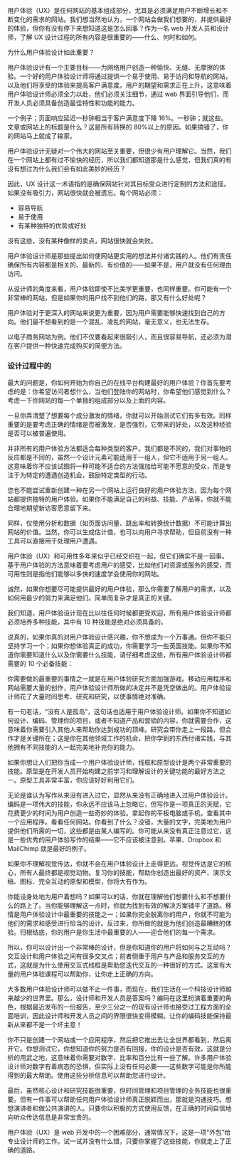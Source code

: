 用户体验（UX）是任何网站的基本组成部分，尤其是必须满足用户不断增长和不断变化的需求的网站。我们想当然地认为，一个网站会做我们想要的，并提供最好的体验，但你有没有停下来想知道这是怎么回事？作为一名 web 开发人员和设计师，了解 UX 设计过程的所有内容是很重要的——什么、何时和如何。

为什么用户体验设计如此重要？

用户体验设计有一个主要目标——为网络用户创造一种愉快、无缝、无摩擦的体验。一个好的用户体验设计师将通过提供一个易于使用、易于访问和导航的网站，以及他们将享受的体验来提高客户满意度。用户的期望和需求正在上升，这意味着用户体验设计师必须全力以赴，他们必须关注细节，通过 web 界面引导他们，而开发人员必须具备创造最佳特性和功能的能力。

一个例子；页面响应延迟一秒钟相当于客户满意度下降 16%。一秒钟；就这些。文章或网站上的标题是什么？这是所有转换的 80%以上的原因。如果搞错了，你的网站马上就成了输家。

用户体验设计无疑对一个伟大的网站至关重要，但很少有用户理解它。当然，我们在一个网站上都有过不愉快的经历，所以我们都知道那是什么感觉，但我们真的有没有想过为什么我们会有如此美妙的经历？

因此，UX 设计这一术语指的是确保网站针对其目标受众进行定制的方法和途径。如果没有吸引力，网站很快就会被遗忘。每个网站必须：

*   容易导航
*   易于使用
*   有某种独特的优势或好处

没有这些，没有某种像样的卖点，网站很快就会失败。

用户体验设计师是那些提出如何使网站更实用的想法并付诸实践的人。他们有责任确保所有内容都是相关的、最新的、有价值的——如果不是，用户就没有任何理由访问。

从设计师的角度来看，用户体验即使不比美学更重要，也同样重要。你可能有一个非常棒的网站，但是如果你的用户找不到他们的路，那又有什么好处呢？

用户体验对于更深入的网站来说更为重要，因为用户需要能够快速找到自己的方向。他们最不想看到的是一个混乱、凌乱的网站，毫无意义，也无法生存。

以电子商务网站为例。他们不仅要看起来很吸引人，而且很容易导航，还必须为潜在客户提供一种快速完成购买的简便方法。

### 设计过程中的

最大的问题是，你如何开始为你自己的在线平台构建最好的用户体验？你首先要考虑的是：你希望访问者想什么，当他们登陆你的网站时，你希望他们感觉到什么？考虑一下你网站的每一个单独的组成部分以及上面的内容。

一旦你弄清楚了想要每个成分激发的情绪，你就可以开始测试它们有多有效。同样重要的是要考虑正确的情绪是否被激发，是否强烈，它带来的好处，以及这种经验是否可以被普遍使用。

并非所有的用户体验方法都适合每种类型的客户。我们都是不同的，我们对事物的反应都是不同的，虽然一个设计元素可能适用于一组人，但它不适用于另一组人。这意味着你不应该试图将一种可能不适合的方法强加给可能不愿意的受众，而是专注于为特定的遭遇创造机会，鼓励特定类型的行动。

您也不能尝试重新创建一种在另一个网站上运行良好的用户体验方法，因为每个网站都提供独特的用户体验。如果你不能满足自己的利益、技能、产品等，你就不能合理地期望新访客愿意留下来。

同样，仅使用分析和数据（如页面访问量、跳出率和转换统计数据）不可能计算出网站的价值。当然，你可以生成估计值，也可以向用户寻求帮助，但目前没有一种工具可以直接用于处理用户遭遇。

用户体验（UX）和可用性多年来似乎已经交织在一起，但它们确实不是一回事。基于用户体验的方法意味着要考虑用户的感受，比如他们对资源或服务的感受，而可用性则是指他们能够以多快的速度学会使用你的网站。

诚然，如果你想要尽可能提供最好的用户体验，那么你需要了解用户的需求，以及如何用最少的努力来满足他们。简单而复杂才是真正的关键。

我们知道，用户体验设计现在比以往任何时候都更受欢迎，所有用户体验设计师都必须培养多种技能，其中有 10 种技能是绝对必须具备的。

说真的，如果你真的对用户体验设计感兴趣，你不想成为一个万事通。但你不能只坚持学习一个；如果你想体验真正的成功，你需要学习一些英国技能。如果你不知道你需要知道什么以及你需要什么技能，请仔细考虑这些，所有用户体验设计师都需要的 10 个必备技能：

你需要做的最重要的事情之一就是在用户体验研究方面加强游戏。移动应用程序和网站需要大量的创作，用户体验设计师所做的决定并不是凭空做出的。用户体验设计师花了大量时间思考、研究和研究，以使事情绝对准确。

有一句老话，“没有人是孤岛”，这句话也适用于用户体验设计师。如果你不知道如何设计、编码、管理你的项目，或者不知道产品和营销的内容，你就需要合作，这意味着你需要引入其他人来帮助你达到成功的顶峰。研究会带你走上一段路，但合作才是关键所在；这是你在其他领域工作的机会，把你学到的东西付诸实践，与其他拥有不同技能的人一起完美地补充你的能力。

如果你想让人们把你当成一个用户体验设计师，线框和原型设计是两个非常重要的技能。原型是在开发人员开始构建之前学习和理解设计的关键功能的最好方法之一。原型工具非常丰富，你应该好好利用它们。

无论是谁认为写作从来没有进入过它，显然从来没有正确地进入过用户体验设计。编码是一项伟大的技能，你永远不应该马上忽略它，但写作是一项真正的天赋，它花费更少的时间为用户创造一些奇妙的体验。拿起你的平板电脑或手机，查看其中一个应用程序。看看任何网站。你看到了什么？没错，大量的文字，完美地为用户提供他们所需的一切，这些都是由某人编写的。你可能从来没有真正注意过它，这是一些优秀的用户体验写作的结果——它不应该被注意到。苹果、Dropbox 和 MailChimp 就是最好的例子。

如果你不理解视觉传达，你就不会在用户体验设计上走得更远。视觉传达是它的核心，所有人最终都是视觉动物。复习你的技能，帮助你创造出最好的资产、演示文稿、图标、完全互动的原型和模型，你将大有作为。

你能设身处地为用户着想吗？如果可以的话，你就在理解他们想要什么和不想要什么的路上了。当你能够理解这一点时，你就为找到有效的解决方案铺平了道路。移情是用户体验设计中最重要的技能之一；如果你完全脱离你的用户，你就不可能为他们的需求和感受进行恰当的设计。反过来，你所做的就是为他们创造最糟糕的体验。归根结底，你的用户是你生活中最重要的人——迎合他们的每一个需求。

所以，你可以设计出一个非常棒的设计，但是你知道你的用户将如何与之互动吗？交互设计和用户体验之间有很多交叉点；前者侧重于用户与产品和服务交互的方式，这就是为什么使用交互式线框是帮助您迭代交互的一种很好的方式。这里有大量的用户体验课程可以帮助你，让你走上正确的方向。

大多数用户体验设计师可以做不止一件事，而现在，我们生活在一个科技设计师越来越少的世界里。那么，设计师和开发人员是答案吗？编码在这里扮演着重要的角色，根据最近发布的一份报告，至少三分之一的现有设计师也接受过工程方面的全面培训，因此设计师和开发人员之间的界限很快变得模糊。让你的编码技能保持最新从来都不是一个坏主意！

你不只是创建一个网站或一个应用程序，然后把它推出去让全世界都看到，然后离开它。你想测试它，你想知道你的努力是否有回报，你的设计是否有效。这就是分析的用武之地，这意味着你需要对数字、比率和百分比有一些了解。许多用户体验设计师对数字有着病态的恐惧，但实际上没有任何必要——这些数字可能是你所能得到的最大帮助。使用这些分析信息可以帮助您进行设计。

最后，虽然核心设计和研究技能很重要，但时间管理和项目管理的业务技能也很重要。但有一件事可以帮助任何用户体验设计师真正脱颖而出，那就是沟通技巧。想想演讲者和做公共演讲的人。只要你以积极的方式使用反馈，在正确的时间自信地向听众传达信息是非常宝贵的。

用户体验（UX）是 web 开发中的一个困难部分，通常情况下，这是一项“外包”给专业设计师的工作。试一试并没有什么错，只要你掌握了这些技能，你就走上了正确的道路。